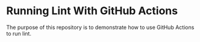 # Running Lint With GitHub Actions

The purpose of this repository is to demonstrate how to use GitHub Actions to run lint.
